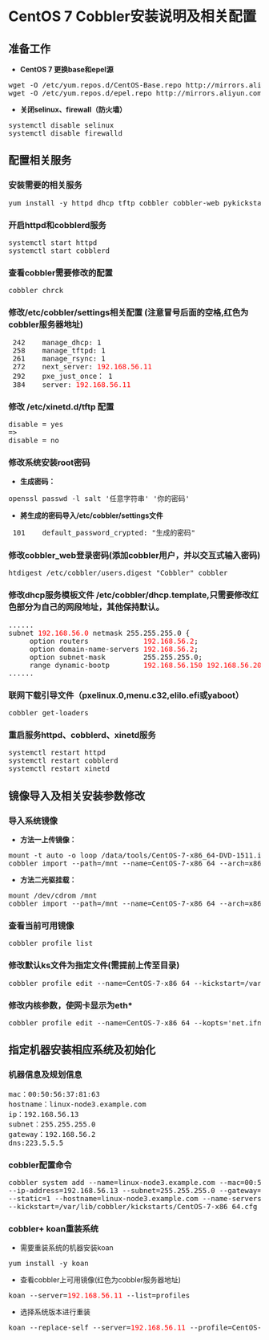 # CentOS 7 Cobbler安装说明及相关配置

## 准备工作

* **CentOS 7 更换base和epel源**
<pre>
wget -O /etc/yum.repos.d/CentOS-Base.repo http://mirrors.aliyun.com/repo/Centos-7.repo
wget -O /etc/yum.repos.d/epel.repo http://mirrors.aliyun.com/repo/epel-7.repo
</pre>

* **关闭selinux、firewall（防火墙）**

<pre>
systemctl disable selinux
systemctl disable firewalld
</pre>

## 配置相关服务

### 安装需要的相关服务

<pre>
yum install -y httpd dhcp tftp cobbler cobbler-web pykickstart
</pre>

### 开启httpd和cobblerd服务

<pre>
systemctl start httpd
systemctl start cobblerd
</pre>

### 查看cobbler需要修改的配置

<pre>
cobbler chrck
</pre>

### 修改/etc/cobbler/settings相关配置 (注意冒号后面的空格,红色为cobbler服务器地址)

<pre>
 242	manage_dhcp: 1
 258	manage_tftpd: 1
 261	manage_rsync: 1
 272	next_server: <font color=#FF00>192.168.56.11</font>
 292	pxe_just_once： 1
 384	server: <font color=#FF00>192.168.56.11</font>
</pre>

### 修改 /etc/xinetd.d/tftp 配置

<pre>
disable = yes  
=>  
disable = no
</pre>

### 修改系统安装root密码

* **生成密码：**

<pre>
openssl passwd -l salt '任意字符串' '你的密码'
</pre>

* **將生成的密码导入/etc/cobbler/settings文件**

<pre>
 101	default_password_crypted: "生成的密码"
</pre>

### 修改cobbler_web登录密码(添加cobbler用户，并以交互式输入密码)

<pre>
htdigest /etc/cobbler/users.digest "Cobbler" cobbler
</pre>

### 修改dhcp服务模板文件 /etc/cobbler/dhcp.template,只需要修改红色部分为自己的网段地址，其他保持默认。

<pre>
......
subnet <font color=#FF00>192.168.56.0</font> netmask 255.255.255.0 {  
     option routers             <font color=#FF00>192.168.56.2</font>;  
     option domain-name-servers <font color=#FF00>192.168.56.2</font>;  
     option subnet-mask         255.255.255.0;  
     range dynamic-bootp        <font color=#FF00>192.168.56.150 192.168.56.200</font>;
...... 
</pre>

### 联网下载引导文件（pxelinux.0,menu.c32,elilo.efi或yaboot）

<pre>
cobbler get-loaders
</pre>

### 重启服务httpd、cobblerd、xinetd服务

<pre>
systemctl restart httpd
systemctl restart cobblerd
systemctl restart xinetd 
</pre>

## 镜像导入及相关安装参数修改

### 导入系统镜像

* **方法一上传镜像：**

<pre>
mount -t auto -o loop /data/tools/CentOS-7-x86_64-DVD-1511.iso /mnt
cobbler import --path=/mnt --name=CentOS-7-x86_64 --arch=x86_64
</pre>

* **方法二光驱挂载：**

<pre>
mount /dev/cdrom /mnt
cobbler import --path=/mnt --name=CentOS-7-x86_64 --arch=x86_64
</pre>

### 查看当前可用镜像

<pre>
cobbler profile list
</pre>

### 修改默认ks文件为指定文件(需提前上传至目录)

<pre>
cobbler profile edit --name=CentOS-7-x86_64 --kickstart=/var/lib/cobbler/kickstarts/CentOS-7-x86_64.cfg 
</pre>

### 修改内核参数，使网卡显示为eth*

<pre>
cobbler profile edit --name=CentOS-7-x86_64 --kopts='net.ifnames=0 biosdevname=0'
</pre>

## 指定机器安装相应系统及初始化

### 机器信息及规划信息

<pre>
mac：00:50:56:37:81:63
hostname：linux-node3.example.com
ip：192.168.56.13
subnet：255.255.255.0
gateway：192.168.56.2
dns:223.5.5.5
</pre>

### cobbler配置命令

<pre>
cobbler system add --name=linux-node3.example.com --mac=00:50:56:37:81:63 --profile=CentOS-7-x86_64 \
--ip-address=192.168.56.13 --subnet=255.255.255.0 --gateway=192.168.56.2 --interface=eth0 \
--static=1 --hostname=linux-node3.example.com --name-servers="223.5.5.5" \
--kickstart=/var/lib/cobbler/kickstarts/CentOS-7-x86_64.cfg
</pre>

### cobbler+ koan重装系统

* 需要重装系统的机器安装koan

<pre>
yum install -y koan
</pre>

* 查看cobbler上可用镜像(红色为cobbler服务器地址)

<pre>
koan --server=<font color=#FF00>192.168.56.11</font> --list=profiles
</pre>

* 选择系统版本进行重装

<pre>
koan --replace-self --server=<font color=#FF00>192.168.56.11</font> --profile=CentOS-6-x86_64
</pre>